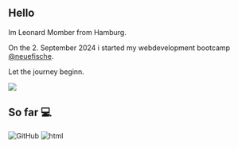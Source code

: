 ## Hello

Im Leonard Momber from Hamburg. 

On the 2. September 2024 i started my webdevelopment bootcamp [@neuefische](https://www.neuefische.de/).

Let the journey beginn.

![](https://media3.giphy.com/media/v1.Y2lkPTc5MGI3NjExYTQ4YjBwczJ2OTFuYXRmaHljb3c1aGg2cjFzZDJ2MWlsN3o5NXc2YyZlcD12MV9pbnRlcm5hbF9naWZfYnlfaWQmY3Q9Zw/CzbiCJTYOzHTW/giphy.webp)

## So far 💻

![GitHub](https://img.shields.io/badge/-GitHub-black?style=flat-square&logo=github)
![html](https://camo.githubusercontent.com/4f8e231cfebed19be52d23c2df9fe920637d4eeac34fb4b696b50c03bb58411e/68747470733a2f2f696d672e736869656c64732e696f2f62616467652f2d48544d4c352d626c61636b3f7374796c653d666c61742d737175617265266c6f676f3d68746d6c35)

